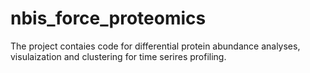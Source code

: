 # nbis_force_proteomics

The project contaies code for differential protein abundance analyses, visulaization and clustering for time serires profiling.
